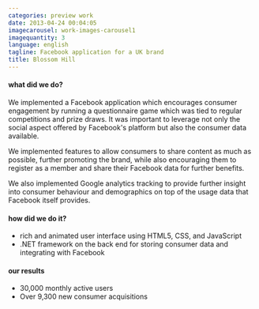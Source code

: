 ```yaml
---
categories: preview work
date: 2013-04-24 00:04:05
imagecarousel: work-images-carousel1
imagequantity: 3
language: english
tagline: Facebook application for a UK brand
title: Blossom Hill
---
```


#### what did we do?
We implemented a Facebook application which encourages consumer engagement by running a questionnaire game which was tied to regular competitions and prize draws. It was important to leverage not only the social aspect offered by Facebook's platform but also the consumer data available.

We implemented features to allow consumers to share content as much as possible, further promoting the brand, while also encouraging them to register as a member and share their Facebook data for further benefits. 

We also implemented Google analytics tracking to provide further insight into consumer behaviour and demographics on top of the usage data that Facebook itself provides.

#### how did we do it?
* rich and animated user interface using HTML5, CSS, and JavaScript
* .NET framework on the back end for storing consumer data and integrating with Facebook

#### our results
* 30,000 monthly active users
* Over 9,300 new consumer acquisitions